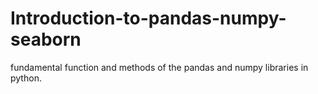 # Introduction-to-pandas-numpy-seaborn
fundamental function and methods of the pandas and numpy libraries in python.
